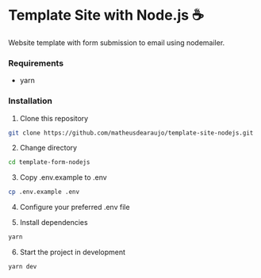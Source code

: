 # Template Site with Node.js :coffee:

Website template with form submission to email using nodemailer.

### Requirements

- yarn

### Installation

1.  Clone this repository

```sh
git clone https://github.com/matheusdearaujo/template-site-nodejs.git
```

2.  Change directory

```sh
cd template-form-nodejs
```

3. Copy .env.example to .env

```sh
cp .env.example .env
```

4. Configure your preferred .env file

5. Install dependencies

```sh
yarn
```

6.  Start the project in development

```sh
yarn dev
```
